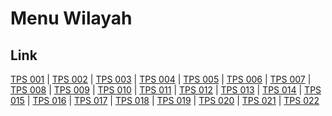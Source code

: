 # Menu Wilayah

## Link

[TPS 001](https://github.com/gigit-pemilu/pemilu-2024-91-papua/tree/main/pileg-dpr/hitung-suara/sub/91-papua/sub/71-kota-jayapura/sub/04-muara-tami/sub/1004-koya-barat/sub/001-tps)
 | 
[TPS 002](https://github.com/gigit-pemilu/pemilu-2024-91-papua/tree/main/pileg-dpr/hitung-suara/sub/91-papua/sub/71-kota-jayapura/sub/04-muara-tami/sub/1004-koya-barat/sub/002-tps)
 | 
[TPS 003](https://github.com/gigit-pemilu/pemilu-2024-91-papua/tree/main/pileg-dpr/hitung-suara/sub/91-papua/sub/71-kota-jayapura/sub/04-muara-tami/sub/1004-koya-barat/sub/003-tps)
 | 
[TPS 004](https://github.com/gigit-pemilu/pemilu-2024-91-papua/tree/main/pileg-dpr/hitung-suara/sub/91-papua/sub/71-kota-jayapura/sub/04-muara-tami/sub/1004-koya-barat/sub/004-tps)
 | 
[TPS 005](https://github.com/gigit-pemilu/pemilu-2024-91-papua/tree/main/pileg-dpr/hitung-suara/sub/91-papua/sub/71-kota-jayapura/sub/04-muara-tami/sub/1004-koya-barat/sub/005-tps)
 | 
[TPS 006](https://github.com/gigit-pemilu/pemilu-2024-91-papua/tree/main/pileg-dpr/hitung-suara/sub/91-papua/sub/71-kota-jayapura/sub/04-muara-tami/sub/1004-koya-barat/sub/006-tps)
 | 
[TPS 007](https://github.com/gigit-pemilu/pemilu-2024-91-papua/tree/main/pileg-dpr/hitung-suara/sub/91-papua/sub/71-kota-jayapura/sub/04-muara-tami/sub/1004-koya-barat/sub/007-tps)
 | 
[TPS 008](https://github.com/gigit-pemilu/pemilu-2024-91-papua/tree/main/pileg-dpr/hitung-suara/sub/91-papua/sub/71-kota-jayapura/sub/04-muara-tami/sub/1004-koya-barat/sub/008-tps)
 | 
[TPS 009](https://github.com/gigit-pemilu/pemilu-2024-91-papua/tree/main/pileg-dpr/hitung-suara/sub/91-papua/sub/71-kota-jayapura/sub/04-muara-tami/sub/1004-koya-barat/sub/009-tps)
 | 
[TPS 010](https://github.com/gigit-pemilu/pemilu-2024-91-papua/tree/main/pileg-dpr/hitung-suara/sub/91-papua/sub/71-kota-jayapura/sub/04-muara-tami/sub/1004-koya-barat/sub/010-tps)
 | 
[TPS 011](https://github.com/gigit-pemilu/pemilu-2024-91-papua/tree/main/pileg-dpr/hitung-suara/sub/91-papua/sub/71-kota-jayapura/sub/04-muara-tami/sub/1004-koya-barat/sub/011-tps)
 | 
[TPS 012](https://github.com/gigit-pemilu/pemilu-2024-91-papua/tree/main/pileg-dpr/hitung-suara/sub/91-papua/sub/71-kota-jayapura/sub/04-muara-tami/sub/1004-koya-barat/sub/012-tps)
 | 
[TPS 013](https://github.com/gigit-pemilu/pemilu-2024-91-papua/tree/main/pileg-dpr/hitung-suara/sub/91-papua/sub/71-kota-jayapura/sub/04-muara-tami/sub/1004-koya-barat/sub/013-tps)
 | 
[TPS 014](https://github.com/gigit-pemilu/pemilu-2024-91-papua/tree/main/pileg-dpr/hitung-suara/sub/91-papua/sub/71-kota-jayapura/sub/04-muara-tami/sub/1004-koya-barat/sub/014-tps)
 | 
[TPS 015](https://github.com/gigit-pemilu/pemilu-2024-91-papua/tree/main/pileg-dpr/hitung-suara/sub/91-papua/sub/71-kota-jayapura/sub/04-muara-tami/sub/1004-koya-barat/sub/015-tps)
 | 
[TPS 016](https://github.com/gigit-pemilu/pemilu-2024-91-papua/tree/main/pileg-dpr/hitung-suara/sub/91-papua/sub/71-kota-jayapura/sub/04-muara-tami/sub/1004-koya-barat/sub/016-tps)
 | 
[TPS 017](https://github.com/gigit-pemilu/pemilu-2024-91-papua/tree/main/pileg-dpr/hitung-suara/sub/91-papua/sub/71-kota-jayapura/sub/04-muara-tami/sub/1004-koya-barat/sub/017-tps)
 | 
[TPS 018](https://github.com/gigit-pemilu/pemilu-2024-91-papua/tree/main/pileg-dpr/hitung-suara/sub/91-papua/sub/71-kota-jayapura/sub/04-muara-tami/sub/1004-koya-barat/sub/018-tps)
 | 
[TPS 019](https://github.com/gigit-pemilu/pemilu-2024-91-papua/tree/main/pileg-dpr/hitung-suara/sub/91-papua/sub/71-kota-jayapura/sub/04-muara-tami/sub/1004-koya-barat/sub/019-tps)
 | 
[TPS 020](https://github.com/gigit-pemilu/pemilu-2024-91-papua/tree/main/pileg-dpr/hitung-suara/sub/91-papua/sub/71-kota-jayapura/sub/04-muara-tami/sub/1004-koya-barat/sub/020-tps)
 | 
[TPS 021](https://github.com/gigit-pemilu/pemilu-2024-91-papua/tree/main/pileg-dpr/hitung-suara/sub/91-papua/sub/71-kota-jayapura/sub/04-muara-tami/sub/1004-koya-barat/sub/021-tps)
 | 
[TPS 022](https://github.com/gigit-pemilu/pemilu-2024-91-papua/tree/main/pileg-dpr/hitung-suara/sub/91-papua/sub/71-kota-jayapura/sub/04-muara-tami/sub/1004-koya-barat/sub/022-tps)

